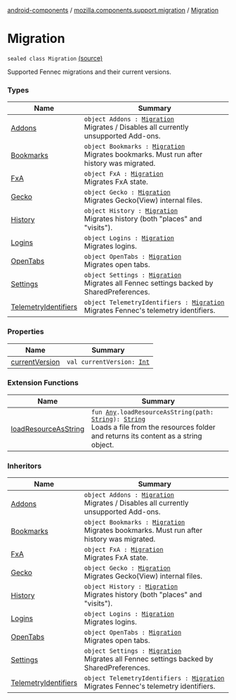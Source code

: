 [android-components](../../index.md) / [mozilla.components.support.migration](../index.md) / [Migration](./index.md)

# Migration

`sealed class Migration` [(source)](https://github.com/mozilla-mobile/android-components/blob/master/components/support/migration/src/main/java/mozilla/components/support/migration/FennecMigrator.kt#L52)

Supported Fennec migrations and their current versions.

### Types

| Name | Summary |
|---|---|
| [Addons](-addons.md) | `object Addons : `[`Migration`](./index.md)<br>Migrates / Disables all currently unsupported Add-ons. |
| [Bookmarks](-bookmarks.md) | `object Bookmarks : `[`Migration`](./index.md)<br>Migrates bookmarks. Must run after history was migrated. |
| [FxA](-fx-a.md) | `object FxA : `[`Migration`](./index.md)<br>Migrates FxA state. |
| [Gecko](-gecko.md) | `object Gecko : `[`Migration`](./index.md)<br>Migrates Gecko(View) internal files. |
| [History](-history.md) | `object History : `[`Migration`](./index.md)<br>Migrates history (both "places" and "visits"). |
| [Logins](-logins.md) | `object Logins : `[`Migration`](./index.md)<br>Migrates logins. |
| [OpenTabs](-open-tabs.md) | `object OpenTabs : `[`Migration`](./index.md)<br>Migrates open tabs. |
| [Settings](-settings.md) | `object Settings : `[`Migration`](./index.md)<br>Migrates all Fennec settings backed by SharedPreferences. |
| [TelemetryIdentifiers](-telemetry-identifiers.md) | `object TelemetryIdentifiers : `[`Migration`](./index.md)<br>Migrates Fennec's telemetry identifiers. |

### Properties

| Name | Summary |
|---|---|
| [currentVersion](current-version.md) | `val currentVersion: `[`Int`](https://kotlinlang.org/api/latest/jvm/stdlib/kotlin/-int/index.html) |

### Extension Functions

| Name | Summary |
|---|---|
| [loadResourceAsString](../../mozilla.components.support.test.file/kotlin.-any/load-resource-as-string.md) | `fun `[`Any`](https://kotlinlang.org/api/latest/jvm/stdlib/kotlin/-any/index.html)`.loadResourceAsString(path: `[`String`](https://kotlinlang.org/api/latest/jvm/stdlib/kotlin/-string/index.html)`): `[`String`](https://kotlinlang.org/api/latest/jvm/stdlib/kotlin/-string/index.html)<br>Loads a file from the resources folder and returns its content as a string object. |

### Inheritors

| Name | Summary |
|---|---|
| [Addons](-addons.md) | `object Addons : `[`Migration`](./index.md)<br>Migrates / Disables all currently unsupported Add-ons. |
| [Bookmarks](-bookmarks.md) | `object Bookmarks : `[`Migration`](./index.md)<br>Migrates bookmarks. Must run after history was migrated. |
| [FxA](-fx-a.md) | `object FxA : `[`Migration`](./index.md)<br>Migrates FxA state. |
| [Gecko](-gecko.md) | `object Gecko : `[`Migration`](./index.md)<br>Migrates Gecko(View) internal files. |
| [History](-history.md) | `object History : `[`Migration`](./index.md)<br>Migrates history (both "places" and "visits"). |
| [Logins](-logins.md) | `object Logins : `[`Migration`](./index.md)<br>Migrates logins. |
| [OpenTabs](-open-tabs.md) | `object OpenTabs : `[`Migration`](./index.md)<br>Migrates open tabs. |
| [Settings](-settings.md) | `object Settings : `[`Migration`](./index.md)<br>Migrates all Fennec settings backed by SharedPreferences. |
| [TelemetryIdentifiers](-telemetry-identifiers.md) | `object TelemetryIdentifiers : `[`Migration`](./index.md)<br>Migrates Fennec's telemetry identifiers. |
